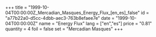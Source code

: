 +++
title = "1999-10-04T00:00:00Z_Mercadian_Masques_Energy_Flux_[en_es]_false"
id = "a77b22a0-d5cc-4dbb-aec3-763b8efaee7e"
date = "1999-10-04T00:00:00Z"
name = "Energy Flux"
lang = ["en","es"]
price = "0.81"
quantity = 4
foil = false
set = "Mercadian Masques"
+++
